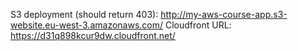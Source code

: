 S3 deployment (should return 403): http://my-aws-course-app.s3-website.eu-west-3.amazonaws.com/
Cloudfront URL: https://d31q898kcur9dw.cloudfront.net/
